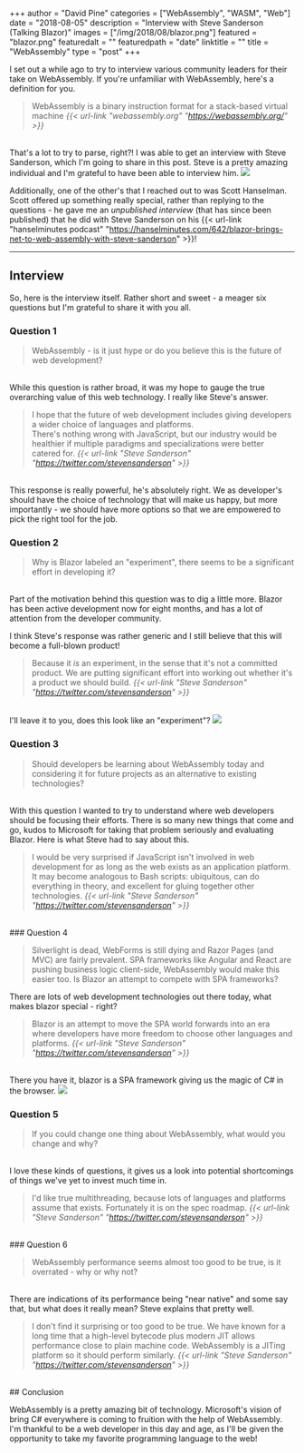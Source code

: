 +++
author = "David Pine"
categories = ["WebAssembly", "WASM", "Web"]
date = "2018-08-05"
description = "Interview with Steve Sanderson (Talking Blazor)"
images = ["/img/2018/08/blazor.png"]
featured = "blazor.png"
featuredalt = ""
featuredpath = "date"
linktitle = ""
title = "WebAssembly"
type = "post"
+++

I set out a while ago to try to interview various community leaders for their take on WebAssembly. If you're unfamiliar with WebAssembly, here's a definition for you.

> WebAssembly is a binary instruction format for a stack-based virtual machine
> <cite>{{< url-link "webassembly.org" "https://webassembly.org/" >}}</cite>

<br/>
That's a lot to try to parse, right?! I was able to get an interview with Steve Sanderson, which I'm going to share in this post. Steve is a pretty amazing individual and I'm grateful to have been able to interview him.

<a href="https://twitter.com/stevensanderson" target="_blank">
    <img class="headshot" src="/img/2018/08/steve.jpg" />
</a>

Additionally, one of the other's that I reached out to was Scott Hanselman. Scott offered up something really special, rather than replying to the questions - he gave me an _unpublished interview_ (that has since been published) that he did with Steve Sanderson on his {{< url-link "hanselminutes podcast" "https://hanselminutes.com/642/blazor-brings-net-to-web-assembly-with-steve-sanderson" >}}!

---

## Interview

So, here is the interview itself. Rather short and sweet - a meager six questions but I'm grateful to share it with you all.

### Question 1

> WebAssembly - is it just hype or do you believe this is the future of web development?

<br/>
While this question is rather broad, it was my hope to gauge the true overarching value of this web technology. I really like Steve's answer.

> I hope that the future of web development includes giving developers a wider choice of languages and platforms.<br/>There's nothing wrong with JavaScript, but our industry would be healthier if multiple paradigms and specializations were better catered for.
> <cite>{{< url-link "Steve Sanderson" "https://twitter.com/stevensanderson" >}}</cite>

<br/>
This response is really powerful, he's absolutely right. We as developer's should have the choice of technology that will make us happy, but more importantly - we should have more options so that we are empowered to pick the right tool for the job.

### Question 2

> Why is Blazor labeled an "experiment", there seems to be a significant effort in developing it?

<br/>
Part of the motivation behind this question was to dig a little more. Blazor has been active development now for eight months, and has a lot of attention from the developer community.

I think Steve's response was rather generic and I still believe that this will become a full-blown product!

> Because it _is_ an experiment, in the sense that it's not a committed product. We are putting significant effort into working out whether it's a product we should build.
> <cite>{{< url-link "Steve Sanderson" "https://twitter.com/stevensanderson" >}}</cite>

<br/>
I'll leave it to you, does this look like an "experiment"?

<a href="https://github.com/aspnet/Blazor" target="_blank">
    <img src="/img/2018/08/blazor-github.png" />
</a>

### Question 3

> Should developers be learning about WebAssembly today and considering it for future projects as an alternative to existing technologies?

<br/>
With this question I wanted to try to understand where web developers should be focusing their efforts. There is so many new things that come and go, kudos to Microsoft for taking that problem seriously and evaluating Blazor. Here is what Steve had to say about this.

> I would be very surprised if JavaScript isn't involved in web development for as long as the web exists as an application platform. It may become analogous to Bash scripts: ubiquitous, can do everything in theory, and excellent for gluing together other technologies.
> <cite>{{< url-link "Steve Sanderson" "https://twitter.com/stevensanderson" >}}</cite>

<br/>
### Question 4

> Silverlight is dead, WebForms is still dying and Razor Pages (and MVC) are fairly prevalent. SPA frameworks like Angular and React are pushing business logic client-side, WebAssembly would make this easier too. Is Blazor an attempt to compete with SPA frameworks?

There are lots of web development technologies out there today, what makes blazor special - right?

> Blazor is an attempt to move the SPA world forwards into an era where developers have more freedom to choose other languages and platforms.
> <cite>{{< url-link "Steve Sanderson" "https://twitter.com/stevensanderson" >}}</cite>

<br/>
There you have it, blazor is a SPA framework giving us the magic of C# in the browser.

<img src="/img/2018/08/magic.png" />

### Question 5

> If you could change one thing about WebAssembly, what would you change and why?

<br/>
I love these kinds of questions, it gives us a look into potential shortcomings of things we've yet to invest much time in.

> I'd like true multithreading, because lots of languages and platforms assume that exists. Fortunately it is on the spec roadmap.
> <cite>{{< url-link "Steve Sanderson" "https://twitter.com/stevensanderson" >}}</cite>

<br/>
### Question 6

> WebAssembly performance seems almost too good to be true, is it overrated - why or why not?

<br/>
There are indications of its performance being "near native" and some say that, but what does it really mean? Steve explains that pretty well.

> I don't find it surprising or too good to be true. We have known for a long time that a high-level bytecode plus modern JIT allows performance close to plain machine code. WebAssembly is a JITing platform so it should perform similarly.
> <cite>{{< url-link "Steve Sanderson" "https://twitter.com/stevensanderson" >}}</cite>

<br/>
## Conclusion

WebAssembly is a pretty amazing bit of technology. Microsoft's vision of bring C# everywhere is coming to fruition with the help of WebAssembly. I'm thankful to be a web developer in this day and age, as I'll be given the opportunity to take my favorite programming language to the web!